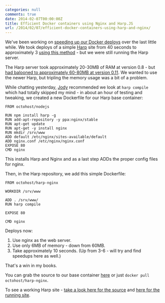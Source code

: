 ```yaml
---
categories: null
comments: true
date: 2014-02-07T00:00:00Z
title: Efficient Docker containers using Nginx and Harp.JS
url: /2014/02/07/efficient-docker-containers-using-harp-and-nginx/
---
```


We've been working on [speeding up our Docker deploys](http://blog.froese.org/2013/12/17/speeding-up-docker-deploys/) over the last little while. We took deploys of a simple [Harp](http://harpjs.com/) site from 40 seconds to approximately 3 [using this method](https://github.com/darron/handbill-harp-0.8) - but we were still running the Harp server.

The Harp server took approximately 20-30MB of RAM at version 0.8 - but [had balooned to approximately 60-80MB at version 0.11](https://gist.github.com/darron/8740985). We wanted to use the newer Harp, but tripling the memory usage was a bit of a problem.

While chatting yesterday, [Jody](https://github.com/alkema) recommended we look at `harp compile` which had totally skipped my mind - in about an hour of testing and tweaking, we created a new Dockerfile for our Harp base container:

```
FROM octohost/nodejs

RUN npm install harp -g
RUN add-apt-repository -y ppa:nginx/stable
RUN apt-get update
RUN apt-get -y install nginx
RUN mkdir /srv/www
ADD default /etc/nginx/sites-available/default
ADD nginx.conf /etc/nginx/nginx.conf
EXPOSE 80
CMD nginx
```

This installs Harp and Nginx and as a last step ADDs the proper config files for nginx.

Then, in the Harp repository, we add this simple Dockerfile:

```
FROM octohost/harp-nginx

WORKDIR /srv/www

ADD . /srv/www/
RUN harp compile

EXPOSE 80

CMD nginx
```

Deploys now:

1. Use nginx as the web server.
2. Use only 6MB of memory - down from 60MB.
3. Take approximately 10 seconds. (Up from 3-6 - will try and find speedups here as well.)

That's a win in my books.

You can grab the source to our base container [here](https://github.com/octohost/harp-nginx) or just `docker pull octohost/harp-nginx`.

To see a working Harp site - [take a look here for the source](https://github.com/octohost/harp) and [here for the running site](http://harp.octohost.io/).